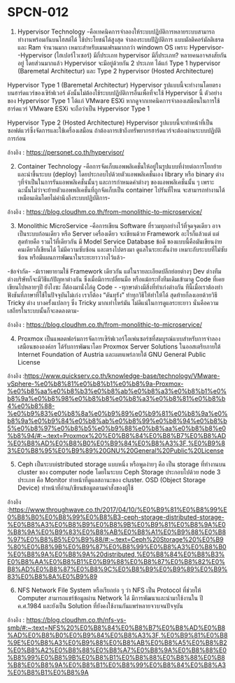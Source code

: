 # SPCN-012
1. Hypervisor Technology
-คือเทคนิคการจำลองให้ระบบปฏิบัติการหลายระบบสามารถทำงานพร้อมกันบนโฮสต์ได้ ใช้ประโยชน์ได้สูงสุด จำลองระบบปัฏิบัติการ แบบมัลติคอร์มัลติเธรด และ Ram จำนวนมาก เหมาะสำหรับเมนเฟรมมากกว่า windown OS เพราะ Hypervisor-
-Hypervisor (ไฮเปอร์ไวเซอร์) มีกี่ประเภท
hypervisor มีกี่ประเภท? หลายคนอาจสงสัยกันอยู่ โดยส่วนมากแล้ว Hypervisor จะมีอยู่ด้วยกัน 2 ประเภท ได้แก่ Type 1 hypervisor (Baremetal Architectur) และ Type 2 hypervisor (Hosted Architecture)

Hypervisor Type 1 (Baremetal Architectur)
Hypervisor รูปแบบนี้จะทำงานโดยตรงบนฮาร์ดแวร์ของเซิร์ฟเวอร์ ดังนั้นไม่ต้องใช้ระบบปฏิบัติการอื่นเพื่อที่จะใช้ Hypervisor นี้ ตัวอย่างของ Hypervisor Type 1 ได้แก่ VMware ESXi หากดูจากเทคนิคการจำลองเสมือนในการใช้ฮาร์ดแวร์ VMware ESXi จะถือว่าเป็น Hypervisor Type 1

Hypervisor Type 2 (Hosted Architecture)
Hypervisor รูปแบบนี้จะทำหน้าที่เป็นซอฟต์แวร์ซึ่งจัดการและใช้เครื่องเสมือน ถ้าต้องการเข้าถึงทรัพยากรฮาร์ดแวร์จะต้องผ่านระบบปฏิบัติการก่อน 

อ้างอิง : https://personet.co.th/hypervisor/

2. Container Technology
-คือการจัดเก็บแอพพลิเคชั่นให้อยู่ในรูปแบบที่ง่ายต่อการโยกย้ายและนำขึ้นระบบ (deploy) โดยประกอบไปด้วยตัวแอพพลิเคชั่นเอง library หรือ binary ต่าง ๆที่จำเป็นในการรันแอพพลิเคชั่นนั้นๆ และการกำหนดค่าต่างๆ ของแอพพลิเคชั่นนั้น ๆ เพราะฉะนั้นไม่ว่าจะย้ายตัวแอพพลิเคชั่นที่ถูกจัดเก็บเป็น container ไปรันที่ไหน จะสามารถทำงานได้เหมือนเดิมโดยไม่คำนึงถึงระบบปฏิบัติการ-

อ้างอิง : https://blog.cloudhm.co.th/from-monolithic-to-microservice/

3. Monolithic MicroService
-คือการเขียน Software ที่รวมทุกอย่างไว้ที่จุดจุดเดียว อาจเป็นระบบก้อนเดียว หรือ Server เครื่องเดียว จะเขียนด้วย Framework อะไรก็แล้วแต่ แต่สุดท้ายคือ รวมไว้ที่เดียวกัน มี Model Service Database ข้อดี ของแบบนี้คือมันเขียนง่าย คนเดียวก็เขียนได้ ไม่มีความซับซ้อน และตรงไปตรงมา ดูแลในระยะสั้นง่าย เหมาะกับระบบที่ไม่ซับซ้อน หรือมีแผนการพัฒนาในระยะยาววางไว้แล้ว-

-ข้อจำกัด-
-ม้เราพยายามใช้ Framework เดียวกัน แต่ในรายละเอียดปลีกย่อยต่างๆ Dev ต่างทีม ต่างบริษัทก็จะมีวิธีแก้ปัญหาต่างกัน ซึ่งเมื่อมีการเปลี่ยนมือ หรือแม้กระทั่งทีมเดิมเข้ามาดู Code ที่เคยเขียนไปหลายๆปี ยังไงซะ ก็ต้องมานั่งไล่ดู Code -
-ทุกษาต่างมีสิ่งที่ทำเก่งต่างกัน ทีนี้เมื่อเราต้องทำฟังชันที่ภาษาที่ใช้ในปัจจุบันไม่เก่ง เราก็ต้อง “ดันทุรัง” ทำทุกวิธีให้ทำให้ได้ สุดท้ายก็ลงเอยด้วยวิธี Tricky ต่าง บางครั้งแปลกๆ ซึ่ง Tricky มากเท่าไหร่มัน ไม่ดีแน่ในการดูแลระยะยาว นั่นคือความเสถียรในระบบนั้นก็จะลดลงตาม-


อ้างอิง : https://blog.cloudhm.co.th/from-monolithic-to-microservice/

4. Proxmox
เป็นแพลตฟอร์มการจัดการเซิร์ฟเวอร์โอเพ่นซอร์ซที่สมบูรณ์แบบสำหรับการจำลองเสมือนขององค์กร ได้รับการพัฒนาโดย Proxmox Server Solutions ในออสเตรียภายใต้ Internet Foundation of Austria และเผยแพร่ภายใต้ GNU General Public License

อ้างอิง :https://www.quickserv.co.th/knowledge-base/technology/VMware-vSphere-%e0%b8%81%e0%b8%b1%e0%b8%9a-Proxmox-%e0%b8%aa%e0%b8%b3%e0%b8%ab%e0%b8%a3%e0%b8%b1%e0%b8%9a%e0%b8%98%e0%b8%b8%e0%b8%a3%e0%b8%81%e0%b8%b4%e0%b8%88-%e0%b9%83%e0%b8%8a%e0%b9%89%e0%b9%81%e0%b8%9a%e0%b8%9a%e0%b9%84%e0%b8%ab%e0%b8%99%e0%b8%94%e0%b8%b5%e0%b8%97%e0%b8%b5%e0%b9%88%e0%b8%aa%e0%b8%b8%e0%b8%94/#:~:text=Proxmox%20%E0%B8%84%E0%B8%B7%E0%B8%AD%E0%B8%AD%E0%B8%B0%E0%B9%84%E0%B8%A3%3F,%E0%B9%83%E0%B8%95%E0%B9%89%20GNU%20General%20Public%20License

5. Ceph
เป็นระบบistributed storage แบบหนึ่ง หรือพูดง่ายๆ คือ เป็น storage ที่ทำงานบน cluster ของ computer node โดยในระบบ Ceph Storage ประกอบไปด้วย node 3 ประเภท คือ Monitor ทำหน้าที่ดูแลสถานะของ cluster. OSD (Object Storage Device) ทำหน้าที่อ่าน/เขียนข้อมูลตามคำสั่งของผู้ใช้

อ้างอิง :https://www.throughwave.co.th/2017/04/10/%E0%B9%81%E0%B8%99%E0%B8%B0%E0%B8%99%E0%B8%B3-ceph-storage-distributed-storage-%E0%B8%A3%E0%B8%B9%E0%B8%9B%E0%B9%81%E0%B8%9A%E0%B8%9A%E0%B9%83%E0%B8%AB%E0%B8%A1%E0%B9%88%E0%B8%97%E0%B8%B5%E0%B9%88/#:~:text=Ceph%20Storage%20%E0%B9%80%E0%B8%9B%E0%B9%87%E0%B8%99%E0%B8%A3%E0%B8%B0%E0%B8%9A%E0%B8%9A%20distributed,%E0%B8%84%E0%B8%B3%E0%B8%AA%E0%B8%B1%E0%B9%88%E0%B8%87%E0%B8%82%E0%B8%AD%E0%B8%87%E0%B8%9C%E0%B8%B9%E0%B9%89%E0%B9%83%E0%B8%8A%E0%B9%89

6. NFS
Network File System หรือเรียกย่อ ๆ ว่า NFS เป็น Protocol ที่ช่วยให้ Computer สามารถแชร์ข้อมูลผ่าน Network ได้ มีการพัฒนาและนำมาใช้งานใน ปี ค.ศ.1984 และยังเป็น Solution ที่ยังคงใช้งานกันแพร่หลายจวบจนปัจจุบัน

อ้างอิง : https://blog.cloudhm.co.th/nfs-vs-smb/#:~:text=NFS%20%E0%B8%84%E0%B8%B7%E0%B8%AD%E0%B8%AD%E0%B8%B0%E0%B9%84%E0%B8%A3%3F,%E0%B9%81%E0%B8%9E%E0%B8%A3%E0%B9%88%E0%B8%AB%E0%B8%A5%E0%B8%B2%E0%B8%A2%E0%B8%88%E0%B8%A7%E0%B8%9A%E0%B8%88%E0%B8%99%E0%B8%9B%E0%B8%B1%E0%B8%88%E0%B8%88%E0%B8%B8%E0%B8%9A%E0%B8%B1%E0%B8%99%E0%B8%84%E0%B8%A3%E0%B8%B1%E0%B8%9A


